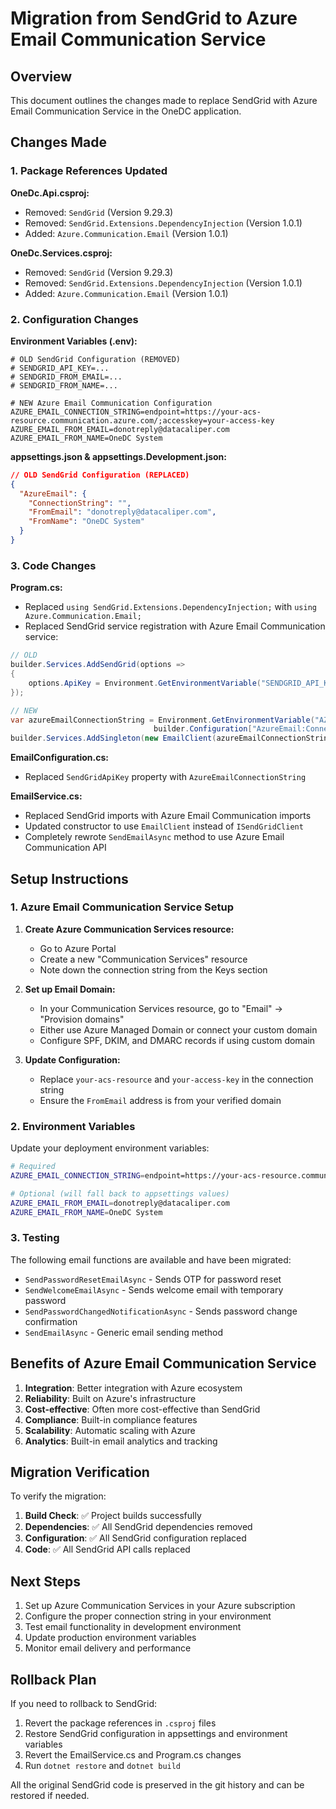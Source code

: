 # Migration from SendGrid to Azure Email Communication Service

## Overview
This document outlines the changes made to replace SendGrid with Azure Email Communication Service in the OneDC application.

## Changes Made

### 1. Package References Updated

**OneDc.Api.csproj:**
- Removed: `SendGrid` (Version 9.29.3)
- Removed: `SendGrid.Extensions.DependencyInjection` (Version 1.0.1)
- Added: `Azure.Communication.Email` (Version 1.0.1)

**OneDc.Services.csproj:**
- Removed: `SendGrid` (Version 9.29.3)
- Removed: `SendGrid.Extensions.DependencyInjection` (Version 1.0.1)
- Added: `Azure.Communication.Email` (Version 1.0.1)

### 2. Configuration Changes

**Environment Variables (.env):**
```properties
# OLD SendGrid Configuration (REMOVED)
# SENDGRID_API_KEY=...
# SENDGRID_FROM_EMAIL=...
# SENDGRID_FROM_NAME=...

# NEW Azure Email Communication Configuration
AZURE_EMAIL_CONNECTION_STRING=endpoint=https://your-acs-resource.communication.azure.com/;accesskey=your-access-key
AZURE_EMAIL_FROM_EMAIL=donotreply@datacaliper.com
AZURE_EMAIL_FROM_NAME=OneDC System
```

**appsettings.json & appsettings.Development.json:**
```json
// OLD SendGrid Configuration (REPLACED)
{
  "AzureEmail": {
    "ConnectionString": "",
    "FromEmail": "donotreply@datacaliper.com",
    "FromName": "OneDC System"
  }
}
```

### 3. Code Changes

**Program.cs:**
- Replaced `using SendGrid.Extensions.DependencyInjection;` with `using Azure.Communication.Email;`
- Replaced SendGrid service registration with Azure Email Communication service:

```csharp
// OLD
builder.Services.AddSendGrid(options =>
{
    options.ApiKey = Environment.GetEnvironmentVariable("SENDGRID_API_KEY") ?? builder.Configuration["SendGrid:ApiKey"] ?? "";
});

// NEW
var azureEmailConnectionString = Environment.GetEnvironmentVariable("AZURE_EMAIL_CONNECTION_STRING") ?? 
                                builder.Configuration["AzureEmail:ConnectionString"] ?? "";
builder.Services.AddSingleton(new EmailClient(azureEmailConnectionString));
```

**EmailConfiguration.cs:**
- Replaced `SendGridApiKey` property with `AzureEmailConnectionString`

**EmailService.cs:**
- Replaced SendGrid imports with Azure Email Communication imports
- Updated constructor to use `EmailClient` instead of `ISendGridClient`
- Completely rewrote `SendEmailAsync` method to use Azure Email Communication API

## Setup Instructions

### 1. Azure Email Communication Service Setup

1. **Create Azure Communication Services resource:**
   - Go to Azure Portal
   - Create a new "Communication Services" resource
   - Note down the connection string from the Keys section

2. **Set up Email Domain:**
   - In your Communication Services resource, go to "Email" → "Provision domains"
   - Either use Azure Managed Domain or connect your custom domain
   - Configure SPF, DKIM, and DMARC records if using custom domain

3. **Update Configuration:**
   - Replace `your-acs-resource` and `your-access-key` in the connection string
   - Ensure the `FromEmail` address is from your verified domain

### 2. Environment Variables

Update your deployment environment variables:

```bash
# Required
AZURE_EMAIL_CONNECTION_STRING=endpoint=https://your-acs-resource.communication.azure.com/;accesskey=your-access-key

# Optional (will fall back to appsettings values)
AZURE_EMAIL_FROM_EMAIL=donotreply@datacaliper.com
AZURE_EMAIL_FROM_NAME=OneDC System
```

### 3. Testing

The following email functions are available and have been migrated:
- `SendPasswordResetEmailAsync` - Sends OTP for password reset
- `SendWelcomeEmailAsync` - Sends welcome email with temporary password
- `SendPasswordChangedNotificationAsync` - Sends password change confirmation
- `SendEmailAsync` - Generic email sending method

## Benefits of Azure Email Communication Service

1. **Integration**: Better integration with Azure ecosystem
2. **Reliability**: Built on Azure's infrastructure
3. **Cost-effective**: Often more cost-effective than SendGrid
4. **Compliance**: Built-in compliance features
5. **Scalability**: Automatic scaling with Azure
6. **Analytics**: Built-in email analytics and tracking

## Migration Verification

To verify the migration:

1. **Build Check**: ✅ Project builds successfully
2. **Dependencies**: ✅ All SendGrid dependencies removed
3. **Configuration**: ✅ All SendGrid configuration replaced
4. **Code**: ✅ All SendGrid API calls replaced

## Next Steps

1. Set up Azure Communication Services in your Azure subscription
2. Configure the proper connection string in your environment
3. Test email functionality in development environment
4. Update production environment variables
5. Monitor email delivery and performance

## Rollback Plan

If you need to rollback to SendGrid:

1. Revert the package references in `.csproj` files
2. Restore SendGrid configuration in appsettings and environment variables
3. Revert the EmailService.cs and Program.cs changes
4. Run `dotnet restore` and `dotnet build`

All the original SendGrid code is preserved in the git history and can be restored if needed.

